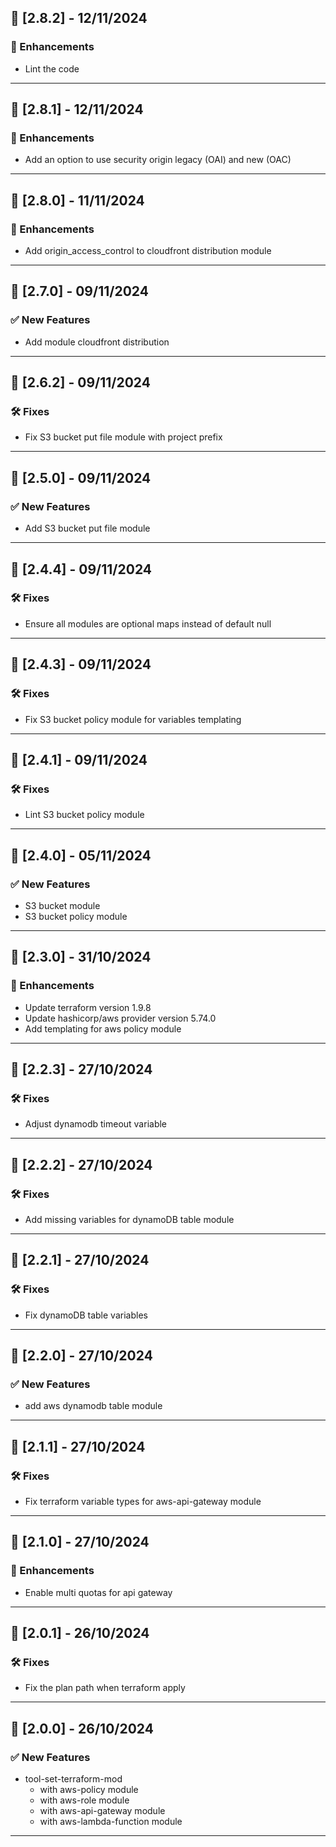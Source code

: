 ## 🚀 [2.8.2] - 12/11/2024

### 🔄 Enhancements

- Lint the code

---

## 🚀 [2.8.1] - 12/11/2024

### 🔄 Enhancements

- Add an option to use security origin legacy (OAI) and new (OAC)

---

## 🚀 [2.8.0] - 11/11/2024

### 🔄 Enhancements

- Add origin_access_control to cloudfront distribution module

---

## 🚀 [2.7.0] - 09/11/2024

### ✅ New Features

- Add module cloudfront distribution

---

## 🚀 [2.6.2] - 09/11/2024

### 🛠️ Fixes

- Fix S3 bucket put file module with project prefix

---

## 🚀 [2.5.0] - 09/11/2024

### ✅ New Features

- Add S3 bucket put file module

---

## 🚀 [2.4.4] - 09/11/2024

### 🛠️ Fixes

- Ensure all modules are optional maps instead of default null

---

## 🚀 [2.4.3] - 09/11/2024

### 🛠️ Fixes

- Fix S3 bucket policy module for variables templating

---

## 🚀 [2.4.1] - 09/11/2024

### 🛠️ Fixes

- Lint S3 bucket policy module

---

## 🚀 [2.4.0] - 05/11/2024

### ✅ New Features

- S3 bucket module
- S3 bucket policy module

---

## 🚀 [2.3.0] - 31/10/2024

### 🔄 Enhancements

- Update terraform version 1.9.8
- Update hashicorp/aws provider version 5.74.0
- Add templating for aws policy module

---

## 🚀 [2.2.3] - 27/10/2024

### 🛠️ Fixes

- Adjust dynamodb timeout variable

---

## 🚀 [2.2.2] - 27/10/2024

### 🛠️ Fixes

- Add missing variables for dynamoDB table module

---

## 🚀 [2.2.1] - 27/10/2024

### 🛠️ Fixes

- Fix dynamoDB table variables

---

## 🚀 [2.2.0] - 27/10/2024

### ✅ New Features

- add aws dynamodb table module

---

## 🚀 [2.1.1] - 27/10/2024

### 🛠️ Fixes

- Fix terraform variable types for aws-api-gateway module

---

## 🚀 [2.1.0] - 27/10/2024

### 🔄 Enhancements

- Enable multi quotas for api gateway

---

## 🚀 [2.0.1] - 26/10/2024

### 🛠️ Fixes

- Fix the plan path when terraform apply

---

## 🚀 [2.0.0] - 26/10/2024

### ✅ New Features

- tool-set-terraform-mod
    - with aws-policy module
    - with aws-role module
    - with aws-api-gateway module
    - with aws-lambda-function module

---
